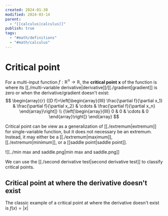 ```yaml
---
created: 2024-01-30
modified: 2024-03-14
parent:
  - "[[calculus|calculus]]"
publish: true
tags:
  - "#math/definitions"
  - "#math/calculus"
---
```


# Critical point
For a multi-input function $f: \mathbb{R}^n \rightarrow \mathbb{R}$, the **critical point** $\mathbf{x}$ of the function is where its [[./multi-variable derivative|derivative]]/[[./gradient|gradient]] is zero or when the derivative/gradient doesn't exist:
$$
\begin{array}{r}
{[D f]=\left[\begin{array}{llll}
\frac{\partial f}{\partial x_1} & \frac{\partial f}{\partial x_2} & \cdots & \frac{\partial f}{\partial x_n}
\end{array}\right]} \\
{\left[\begin{array}{llll}
0 & 0 & \cdots & 0
\end{array}\right]}
\end{array}
$$

Critical point can be view as a generalization of [[./extremum|extremum]] for single-variable function, but it does not necessary be an extremum. Instead, it may either be a [[./extremum|maximum]], [[./extremum|minimum]], or a [[saddle point|saddle point]].

![[../min max and saddle.png|min max and saddle.png]]

We can use the [[./second derivative test|second derivative test]] to classify critical points.

## Critical point at where the derivative doesn't exist
The classic example of a critical point at where the derivative doesn't exist is $f(x) = |x|$